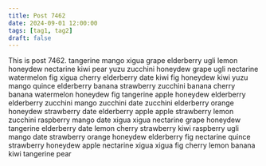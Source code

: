 ```yaml
---
title: Post 7462
date: 2024-09-01 12:00:00
tags: [tag1, tag2]
draft: false
---
```

This is post 7462.
tangerine
mango
xigua
grape
elderberry
ugli
lemon
honeydew
nectarine
kiwi
pear
yuzu
zucchini
honeydew
grape
ugli
nectarine
watermelon
fig
xigua
cherry
elderberry
date
kiwi
fig
honeydew
kiwi
yuzu
mango
quince
elderberry
banana
strawberry
zucchini
banana
cherry
banana
watermelon
honeydew
fig
tangerine
apple
honeydew
elderberry
elderberry
zucchini
mango
zucchini
date
zucchini
elderberry
orange
honeydew
strawberry
date
elderberry
apple
apple
strawberry
lemon
zucchini
raspberry
mango
date
xigua
xigua
nectarine
grape
honeydew
tangerine
elderberry
date
lemon
cherry
strawberry
kiwi
raspberry
ugli
mango
date
strawberry
orange
honeydew
elderberry
fig
nectarine
quince
strawberry
honeydew
apple
nectarine
xigua
xigua
fig
cherry
lemon
banana
kiwi
tangerine
pear
